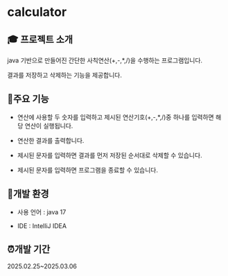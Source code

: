 
# calculator 


## :mortar_board: 프로젝트 소개


java 기반으로 만들어진 간단한 사칙연산(+,-,*,/)을 수행하는 프로그램입니다.

결과를 저장하고 삭제하는 기능을 제공합니다.


## :page_with_curl:주요 기능

- 연산에 사용할 두 숫자를 입력하고 제시된 연산기호(+,-,*,/)중 하나를 입력하면 해당 연산이 실행됩니다.

- 연산한 결과를 출력합니다.

- 제시된 문자를 입력하면 결과를 먼저 저장된 순서대로 삭제할 수 있습니다.

- 제시된 문자를 입력하면 프로그램을 종료할 수 있습니다.




## :wrench:개발 환경
- 사용 언어 : java 17

- IDE : IntelliJ IDEA

## :alarm_clock:개발 기간

2025.02.25~2025.03.06
